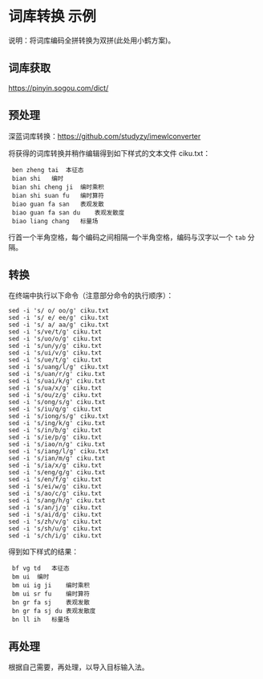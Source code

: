 # 词库转换 示例

说明：将词库编码全拼转换为双拼(此处用小鹤方案)。

## 词库获取

https://pinyin.sogou.com/dict/

## 预处理

深蓝词库转换：https://github.com/studyzy/imewlconverter

将获得的词库转换并稍作编辑得到如下样式的文本文件 ciku.txt：

```
 ben zheng tai	本征态
 bian shi	编时
 bian shi cheng ji	编时乘积
 bian shi suan fu	编时算符
 biao guan fa san	表观发散
 biao guan fa san du	表观发散度
 biao liang chang	标量场
```

行首一个半角空格，每个编码之间相隔一个半角空格，编码与汉字以一个 `tab` 分隔。

## 转换

在终端中执行以下命令（注意部分命令的执行顺序）：

```shell
sed -i 's/ o/ oo/g' ciku.txt
sed -i 's/ e/ ee/g' ciku.txt
sed -i 's/ a/ aa/g' ciku.txt
sed -i 's/ve/t/g' ciku.txt
sed -i 's/uo/o/g' ciku.txt
sed -i 's/un/y/g' ciku.txt
sed -i 's/ui/v/g' ciku.txt
sed -i 's/ue/t/g' ciku.txt
sed -i 's/uang/l/g' ciku.txt
sed -i 's/uan/r/g' ciku.txt
sed -i 's/uai/k/g' ciku.txt
sed -i 's/ua/x/g' ciku.txt
sed -i 's/ou/z/g' ciku.txt
sed -i 's/ong/s/g' ciku.txt
sed -i 's/iu/q/g' ciku.txt
sed -i 's/iong/s/g' ciku.txt
sed -i 's/ing/k/g' ciku.txt
sed -i 's/in/b/g' ciku.txt
sed -i 's/ie/p/g' ciku.txt
sed -i 's/iao/n/g' ciku.txt
sed -i 's/iang/l/g' ciku.txt
sed -i 's/ian/m/g' ciku.txt
sed -i 's/ia/x/g' ciku.txt
sed -i 's/eng/g/g' ciku.txt
sed -i 's/en/f/g' ciku.txt
sed -i 's/ei/w/g' ciku.txt
sed -i 's/ao/c/g' ciku.txt
sed -i 's/ang/h/g' ciku.txt
sed -i 's/an/j/g' ciku.txt
sed -i 's/ai/d/g' ciku.txt
sed -i 's/zh/v/g' ciku.txt
sed -i 's/sh/u/g' ciku.txt
sed -i 's/ch/i/g' ciku.txt

```

得到如下样式的结果：

```
 bf vg td	本征态
 bm ui	编时
 bm ui ig ji	编时乘积
 bm ui sr fu	编时算符
 bn gr fa sj	表观发散
 bn gr fa sj du	表观发散度
 bn ll ih	标量场
```

## 再处理

根据自己需要，再处理，以导入目标输入法。

